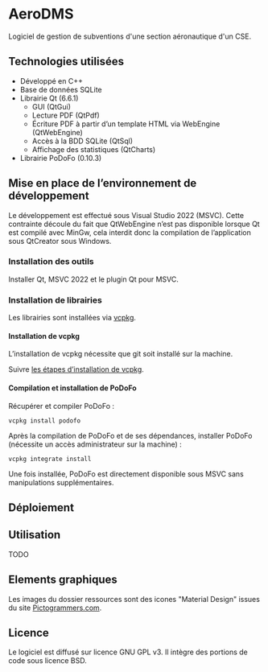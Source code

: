 # AeroDMS

Logiciel de gestion de subventions d'une section aéronautique d'un CSE.

## Technologies utilisées

- Développé en C++
- Base de données SQLite
- Librairie Qt (6.6.1)
  - GUI (QtGui)
  - Lecture PDF (QtPdf)
  - Écriture PDF à partir d’un template HTML via WebEngine (QtWebEngine)
  - Accès à la BDD SQLite (QtSql)
  - Affichage des statistiques (QtCharts)
- Librairie PoDoFo (0.10.3)

## Mise en place de l’environnement de développement
Le développement est effectué sous Visual Studio 2022 (MSVC). Cette contrainte découle du fait que QtWebEngine n’est pas disponible lorsque Qt est compilé avec MinGw, cela interdit donc la compilation de l’application sous QtCreator sous Windows.

### Installation des outils
Installer Qt, MSVC 2022 et le plugin Qt pour MSVC.

### Installation de librairies
Les librairies sont installées via [vcpkg](https://vcpkg.io/).

#### Installation de vcpkg
L’installation de vcpkg nécessite que git soit installé sur la machine.

Suivre [les étapes d’installation de vcpkg](https://vcpkg.io/en/getting-started).

#### Compilation et installation de PoDoFo
Récupérer et compiler PoDoFo :
```
vcpkg install podofo
```
Après la compilation de PoDoFo et de ses dépendances, installer PoDoFo (nécessite un accès administrateur sur la machine) :
```
vcpkg integrate install
```
Une fois installée, PoDoFo est directement disponible sous MSVC sans manipulations supplémentaires.

## Déploiement

## Utilisation
TODO

## Elements graphiques
Les images du dossier ressources sont des icones "Material Design" issues du site [Pictogrammers.com](https://pictogrammers.com/).

## Licence
Le logiciel est diffusé sur licence GNU GPL v3. Il intègre des portions de code sous licence BSD.



 



 



 


